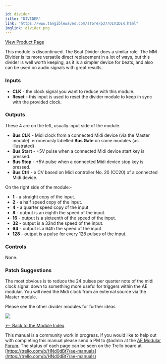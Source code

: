 ```yaml
---

id: divider
title: "DIVIDER"
link: "https://www.tangiblewaves.com/store/p37/DIVIDER.html"
imglink: divider.png
---
```



[View Product Page](https://www.tangiblewaves.com/store/p37/DIVIDER.html)

This module is discontinued. The Beat Divider does a similar role. The MM Divider is its more versatile direct replacement in a lot of ways, but this divider is well worth keeping, as it is a simpler device for beats, and also can be used on audio signals with great results.

### Inputs

*   **CLK** - the clock signal you want to reduce with this module.
*   **Reset** - this input is used to reset the divider module to keep in sync with the provided clock.

### Outputs

These 4 are on the left, usually input side of the module.

*   **Bus CLK** - Midi clock from a connected Midi device (via the Master module). erroneously labelled **Bus Gate** on some modules (as illustrated)
*   **Bus Start** - +5V pulse when a connected Midi device start key is pressed.
*   **Bus Stop** - +5V pulse when a connected Midi device stop key is pressed.
*   **Bus Ctrl** - a CV based on Midi controller No. 20 (CC20) of a connected Midi device.

On the right side of the module:-

*   **1** - a straight copy of the input.
*   **2** - a half speed copy of the input.
*   **4** - a quarter speed copy of the input
*   **8** - output is an eighth the speed of the input.
*   **16** - output is a sixteenth of the speed of the input.
*   **32** - output is a 32nd the speed of the input.
*   **64** - output is a 64th the speed of the input.
*   **128** - output is a pulse for every 128 pulses of the input.

### Controls

None.

### Patch Suggestions

The most obvious is to reduce the 24 pulses per quarter note of the midi clock signal down to something more useful for triggers within the AE modular. You will need the Midi clock from an external source via the Master module.

Please see the other divider modules for further ideas

[![](/images/th00---divider.png.jpg)](https://wiki.aemodular.com/uploads/AeManual/DIVIDER/divider.png "divider")

[<-- Back to the Module Index](https://wiki.aemodular.com/pmwiki.php/AeManual/Modules)

This manual is a community work in progress. If you would like to help out with completing this manual please send a PM to @admin at the [AE Modular Forum](http://forum.aemodular.com). The status of each page can be seen on the Trello board at [https://trello.com/b/HNd0dBt7/ae-manuals](https://trello.com/b/HNd0dBt7/ae-manuals)
